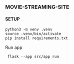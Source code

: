 ### MOVIE-STREAMING-SITE
#### SETUP 

```
python3 -m venv .venv
source .venv/bin/activate 
pip install requirements.txt
```

Run app
```
 flask --app src/app run
```
